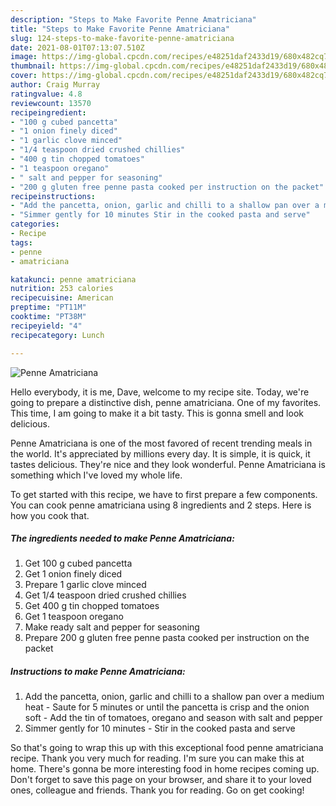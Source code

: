 ```yaml
---
description: "Steps to Make Favorite Penne Amatriciana"
title: "Steps to Make Favorite Penne Amatriciana"
slug: 124-steps-to-make-favorite-penne-amatriciana
date: 2021-08-01T07:13:07.510Z
image: https://img-global.cpcdn.com/recipes/e48251daf2433d19/680x482cq70/penne-amatriciana-recipe-main-photo.jpg
thumbnail: https://img-global.cpcdn.com/recipes/e48251daf2433d19/680x482cq70/penne-amatriciana-recipe-main-photo.jpg
cover: https://img-global.cpcdn.com/recipes/e48251daf2433d19/680x482cq70/penne-amatriciana-recipe-main-photo.jpg
author: Craig Murray
ratingvalue: 4.8
reviewcount: 13570
recipeingredient:
- "100 g cubed pancetta"
- "1 onion finely diced"
- "1 garlic clove minced"
- "1/4 teaspoon dried crushed chillies"
- "400 g tin chopped tomatoes"
- "1 teaspoon oregano"
- " salt and pepper for seasoning"
- "200 g gluten free penne pasta cooked per instruction on the packet"
recipeinstructions:
- "Add the pancetta, onion, garlic and chilli to a shallow pan over a medium heat Saute for 5 minutes or until the pancetta is crisp and the onion soft Add the tin of tomatoes, oregano and season with salt and pepper"
- "Simmer gently for 10 minutes Stir in the cooked pasta and serve"
categories:
- Recipe
tags:
- penne
- amatriciana

katakunci: penne amatriciana 
nutrition: 253 calories
recipecuisine: American
preptime: "PT11M"
cooktime: "PT38M"
recipeyield: "4"
recipecategory: Lunch

---
```



![Penne Amatriciana](https://img-global.cpcdn.com/recipes/e48251daf2433d19/680x482cq70/penne-amatriciana-recipe-main-photo.jpg)

Hello everybody, it is me, Dave, welcome to my recipe site. Today, we're going to prepare a distinctive dish, penne amatriciana. One of my favorites. This time, I am going to make it a bit tasty. This is gonna smell and look delicious.



Penne Amatriciana is one of the most favored of recent trending meals in the world. It's appreciated by millions every day. It is simple, it is quick, it tastes delicious. They're nice and they look wonderful. Penne Amatriciana is something which I've loved my whole life.


To get started with this recipe, we have to first prepare a few components. You can cook penne amatriciana using 8 ingredients and 2 steps. Here is how you cook that.

<!--inarticleads1-->

##### The ingredients needed to make Penne Amatriciana:

1. Get 100 g cubed pancetta
1. Get 1 onion finely diced
1. Prepare 1 garlic clove minced
1. Get 1/4 teaspoon dried crushed chillies
1. Get 400 g tin chopped tomatoes
1. Get 1 teaspoon oregano
1. Make ready  salt and pepper for seasoning
1. Prepare 200 g gluten free penne pasta cooked per instruction on the packet




<!--inarticleads2-->

##### Instructions to make Penne Amatriciana:

1. Add the pancetta, onion, garlic and chilli to a shallow pan over a medium heat - Saute for 5 minutes or until the pancetta is crisp and the onion soft - Add the tin of tomatoes, oregano and season with salt and pepper
1. Simmer gently for 10 minutes - Stir in the cooked pasta and serve




So that's going to wrap this up with this exceptional food penne amatriciana recipe. Thank you very much for reading. I'm sure you can make this at home. There's gonna be more interesting food in home recipes coming up. Don't forget to save this page on your browser, and share it to your loved ones, colleague and friends. Thank you for reading. Go on get cooking!
